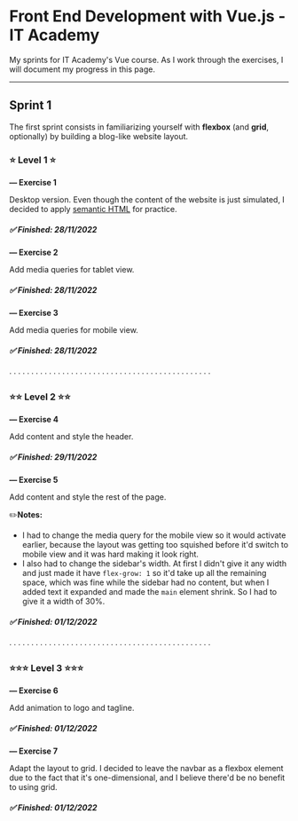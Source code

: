 # Front End Development with Vue.js - IT Academy

My sprints for IT Academy's Vue course. As I work through the exercises, I will document my progress in this page.

---

## **Sprint 1**

The first sprint consists in familiarizing yourself with **flexbox** (and **grid**, optionally) by building a blog-like website layout.

### ⭐ **Level 1** ⭐

**— Exercise 1**

Desktop version. Even though the content of the website is just simulated, I decided to apply [semantic HTML](https://css-tricks.com/how-to-section-your-html/) for practice.

##### ✅ Finished: 28/11/2022

**— Exercise 2**

Add media queries for tablet view.

##### ✅ Finished: 28/11/2022

**— Exercise 3**

Add media queries for mobile view.

##### ✅ Finished: 28/11/2022

· · · · · · · · · · · · · · · · · · · · · · · · · · · · · · · · · · · · · · · · · · · · · ·

### ⭐⭐ **Level 2** ⭐⭐

**— Exercise 4**

Add content and style the header.

##### ✅ Finished: 29/11/2022

**— Exercise 5**

Add content and style the rest of the page.

✏️**Notes:**

- I had to change the media query for the mobile view so it would activate earlier, because the layout was getting too squished before it'd switch to mobile view and it was hard making it look right.
- I also had to change the sidebar's width. At first I didn't give it any width and just made it have `flex-grow: 1` so it'd take up all the remaining space, which was fine while the sidebar had no content, but when I added text it expanded and made the `main` element shrink. So I had to give it a width of 30%.

##### ✅ Finished: 01/12/2022

· · · · · · · · · · · · · · · · · · · · · · · · · · · · · · · · · · · · · · · · · · · · · ·

### ⭐⭐⭐ **Level 3** ⭐⭐⭐

**— Exercise 6**

Add animation to logo and tagline.

##### ✅ Finished: 01/12/2022

**— Exercise 7**

Adapt the layout to grid. I decided to leave the navbar as a flexbox element due to the fact that it's one-dimensional, and I believe there'd be no benefit to using grid.

##### ✅ Finished: 01/12/2022

